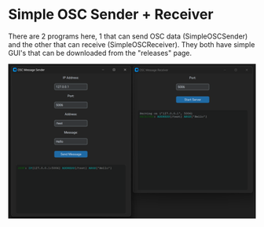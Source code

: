 # Simple OSC Sender + Receiver
There are 2 programs here, 1 that can send OSC data (SimpleOSCSender) and the other that can receive (SimpleOSCReceiver). They both have simple GUI's that can be downloaded from the "releases" page.

![osc screenshot](image.png)

